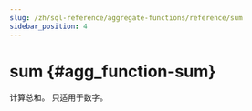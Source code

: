```yaml
---
slug: /zh/sql-reference/aggregate-functions/reference/sum
sidebar_position: 4
---
```


# sum {#agg_function-sum}

计算总和。
只适用于数字。
